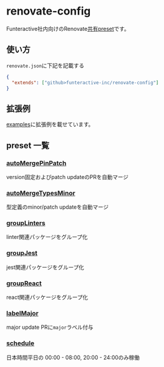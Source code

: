 # renovate-config

Funteractive社内向けのRenovate[共有preset](https://docs.renovatebot.com/config-presets/)です。

## 使い方
`renovate.json`に下記を記載する

```json
{
  "extends": ["github>funteractive-inc/renovate-config"]
}
```

## 拡張例
[examples](https://github.com/funteractive-inc/renovate-config/blob/main/examples)に拡張例を載せています。

## preset 一覧

### [autoMergePinPatch](https://github.com/funteractive-inc/renovate-config/blob/main/automergePinPatch.json)
version固定およびpatch updateのPRを自動マージ

### [autoMergeTypesMinor](https://github.com/funteractive-inc/renovate-config/blob/main/automergeTypesMinor.json)
型定義のminor/patch updateを自動マージ

### [groupLinters](https://github.com/funteractive-inc/renovate-config/blob/main/groupLinters.json)

linter関連パッケージをグループ化
### [groupJest](https://github.com/funteractive-inc/renovate-config/blob/main/groupJest.json)

jest関連パッケージをグループ化
### [groupReact](https://github.com/funteractive-inc/renovate-config/blob/main/groupReact.json)

react関連パッケージをグループ化

### [labelMajor](https://github.com/funteractive-inc/renovate-config/blob/main/labelMajor.json)

major update PRに`major`ラベル付与

### [schedule](https://github.com/funteractive-inc/renovate-config/blob/main/schedule.json)

日本時間平日の 00:00 - 08:00, 20:00 - 24:00のみ稼働